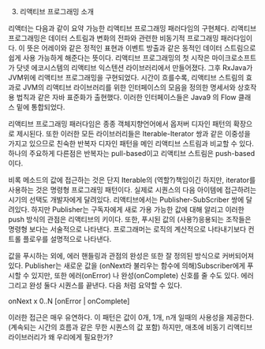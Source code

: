 3. 리액티브 프로그래밍 소개

리액터는 다음과 같이 요약 가능한 리액티브 프로그래밍 패러다임의 구현체다.
리액티브 프로그래밍은 데이터 스트림과 변화의 전파와 관련한 비동기적 프로그래밍 패러다임이다.
이 뜻은 어레이와 같은 정적인 표현과 이벤트 방출과 같은 동적인 데이터 스트림으로 쉽게 사용 가능하게 해준다는 뜻이다.
리액티브 프로그래밍의 첫 시작은 마이크로소프트가 닷넷 에코시스템의 리액티브 익스텐션 라이브러리에서 만들어졌다.
그후 RxJava가 JVM위에 리액티브 프로그래밍을 구현되었다.
시간이 흐를수록, 리액티브 스트림의 효과로 JVM의 리액티브 라이브러리를 위한 인터페이스의 모음을 정의한 명세서와 상호작용 법칙과 같은 
자바 표준화가 출현했다.
이러한 인터페이스들은 Java9 의 Flow 클래스 밑에 통합되었다.

리액티브 프로그래밍 패러다임은 종종 객체지향언어에서 옵저버 디자인 패턴의 확장으로 제시된다.
또한 이러한 모든 라이브러리들은 Iterable-Iterator 쌍과 같은 이중성을 가지고 있으므로 친숙한 반복자 디자인 패턴을 메인 리액티브 스트림과 비교할 수 있다.
하나의 주요하게 다른점은 반복자는 pull-based이고 리액티브 스트림은 push-based이다.

비록 메소드의 값에 접근하는 것은 단지 Iterable의 (역할?)책임이긴 하지만, iterator를 사용하는 것은 명령형 프로그래밍 패턴이다. 실제로 시퀀스의 다음 아이템에 접근하려는 시기의 선택도 개발자에게 달려있다.
리액티브에서는 Publisher-SubScriber 쌍에 달려있다.
하지만 Publisher는 구독자에게 새로 가용 가능한 값에 대해 알리고 이러한
push 방식의 관점은 리액티브의 키이다. 또한, 푸시된 값의 (사용?)응용되는 조작들은 명령형 보다는 서술적으로 나타낸다.
프로그래머는 로직의 계산적으로 나타내기보다 컨트롤 플로우를 설명적으로 나타낸다.

값을 푸시하는 외에, 에러 핸들링과 관점의 완성은 또한 잘 정의된 방식으로 커버되어져있다.
Publisher는 새로운 값을 (onNext라 불리우는 함수에 의해)Subscriber에게 푸시할 수 있지만, 또한 에러(onError) 나 완성(onComplete) 신호를 줄 수도 있다.
에러 그리고 완성 둘다 시퀀스를 끝낸다.
다음 처럼 요약할 수 있다.

onNext x 0..N [onError | onComplete]

이러한 접근은 매우 유연하다. 이 패턴은 값이 0개, 1개, n개 일때의 사용성을 제공한다. 
(계속되는 시간의 흐름과 같은 무한 시퀀스의 값 포함)
하지만, 애초에 비동기 리액티브 라이브러리가 왜 우리에게 필요한가? 
